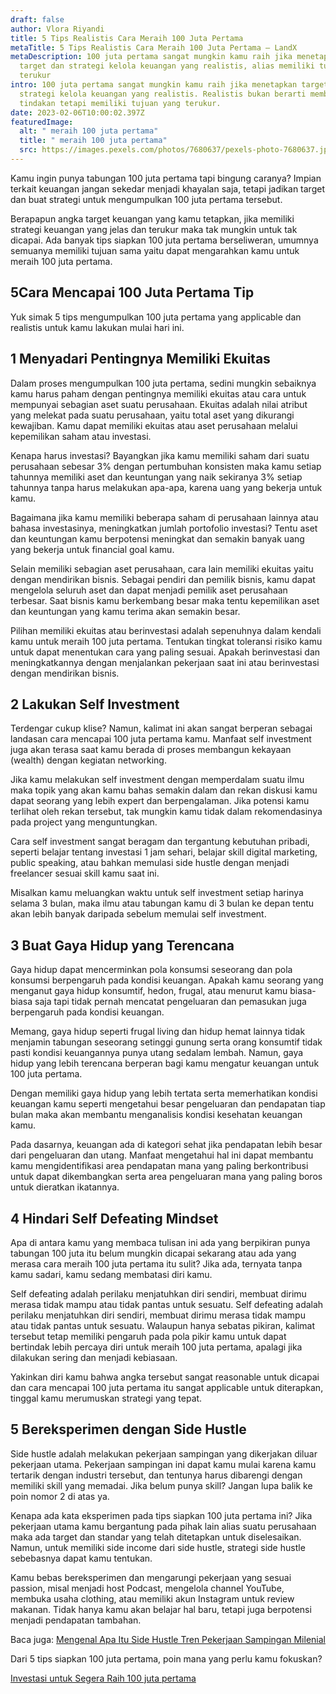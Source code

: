```yaml
---
draft: false
author: Vlora Riyandi
title: 5 Tips Realistis Cara Meraih 100 Juta Pertama
metaTitle: 5 Tips Realistis Cara Meraih 100 Juta Pertama – LandX
metaDescription: 100 juta pertama sangat mungkin kamu raih jika menetapkan
  target dan strategi kelola keuangan yang realistis, alias memiliki tujuan yang
  terukur
intro: 100 juta pertama sangat mungkin kamu raih jika menetapkan target dan
  strategi kelola keuangan yang realistis. Realistis bukan berarti membatasi
  tindakan tetapi memiliki tujuan yang terukur.
date: 2023-02-06T10:00:02.397Z
featuredImage:
  alt: " meraih 100 juta pertama"
  title: " meraih 100 juta pertama"
  src: https://images.pexels.com/photos/7680637/pexels-photo-7680637.jpeg?auto=compress&cs=tinysrgb&w=1260&h=750&dpr=2
---
```

Kamu ingin punya tabungan 100 juta pertama tapi bingung caranya? Impian terkait keuangan jangan sekedar menjadi khayalan saja, tetapi jadikan target dan buat strategi untuk mengumpulkan 100 juta pertama tersebut.

Berapapun angka target keuangan yang kamu tetapkan, jika memiliki strategi keuangan yang jelas dan terukur maka tak mungkin untuk tak dicapai. Ada banyak tips siapkan 100 juta pertama berseliweran, umumnya semuanya memiliki tujuan sama yaitu dapat mengarahkan kamu untuk meraih 100 juta pertama.

## 5Cara Mencapai 100 Juta Pertama Tip

Yuk simak 5 tips mengumpulkan 100 juta pertama yang applicable dan realistis untuk kamu lakukan mulai hari ini.

## 1 Menyadari Pentingnya Memiliki Ekuitas

Dalam proses mengumpulkan 100 juta pertama, sedini mungkin sebaiknya kamu harus paham dengan pentingnya memiliki ekuitas atau cara untuk mempunyai sebagian aset suatu perusahaan. Ekuitas adalah nilai atribut yang melekat pada suatu perusahaan, yaitu total aset yang dikurangi kewajiban. Kamu dapat memiliki ekuitas atau aset perusahaan melalui kepemilikan saham atau investasi.

Kenapa harus investasi? Bayangkan jika kamu memiliki saham dari suatu perusahaan sebesar 3% dengan pertumbuhan konsisten maka kamu setiap tahunnya memiliki aset dan keuntungan yang naik sekiranya 3% setiap tahunnya tanpa harus melakukan apa-apa, karena uang yang bekerja untuk kamu. 

Bagaimana jika kamu memiliki beberapa saham di perusahaan lainnya atau bahasa investasinya, meningkatkan jumlah portofolio investasi? Tentu aset dan keuntungan kamu berpotensi meningkat dan semakin banyak uang yang bekerja untuk financial goal kamu.

Selain memiliki sebagian aset perusahaan, cara lain memiliki ekuitas yaitu dengan mendirikan bisnis. Sebagai pendiri dan pemilik bisnis, kamu dapat mengelola seluruh aset dan dapat menjadi pemilik aset perusahaan terbesar. Saat bisnis kamu berkembang besar maka tentu kepemilikan aset dan keuntungan yang kamu terima akan semakin besar. 

Pilihan memiliki ekuitas atau berinvestasi adalah sepenuhnya dalam kendali kamu untuk meraih 100 juta pertama. Tentukan tingkat toleransi risiko kamu untuk dapat menentukan cara yang paling sesuai. Apakah berinvestasi dan meningkatkannya dengan menjalankan pekerjaan saat ini atau berinvestasi dengan mendirikan bisnis.

## 2 Lakukan Self Investment

Terdengar cukup klise? Namun, kalimat ini akan sangat berperan sebagai landasan cara mencapai 100 juta pertama kamu. Manfaat self investment juga akan terasa saat kamu berada di proses membangun kekayaan (wealth) dengan kegiatan networking. 

Jika kamu melakukan self investment dengan memperdalam suatu ilmu maka topik yang akan kamu bahas semakin dalam dan rekan diskusi kamu dapat seorang yang lebih expert dan berpengalaman. Jika potensi kamu terlihat oleh rekan tersebut, tak mungkin kamu tidak dalam rekomendasinya pada project yang menguntungkan.

Cara self investment sangat beragam dan tergantung kebutuhan pribadi, seperti belajar tentang investasi 1 jam sehari, belajar skill digital marketing, public speaking, atau bahkan memulasi side hustle dengan menjadi freelancer sesuai skill kamu saat ini.

Misalkan kamu meluangkan waktu untuk self investment setiap harinya selama 3 bulan, maka ilmu atau tabungan kamu di 3 bulan ke depan tentu akan lebih banyak daripada sebelum memulai self investment.

## 3 Buat Gaya Hidup yang Terencana

Gaya hidup dapat mencerminkan pola konsumsi seseorang dan pola konsumsi berpengaruh pada kondisi keuangan. Apakah kamu seorang yang menganut gaya hidup konsumtif, hedon, frugal, atau menurut kamu biasa-biasa saja tapi tidak pernah mencatat pengeluaran dan pemasukan juga berpengaruh pada kondisi keuangan.

Memang, gaya hidup seperti frugal living dan hidup hemat lainnya tidak menjamin tabungan seseorang setinggi gunung serta orang konsumtif tidak pasti kondisi keuangannya punya utang sedalam lembah. Namun, gaya hidup yang lebih terencana berperan bagi kamu mengatur keuangan untuk 100 juta pertama.

Dengan memiliki gaya hidup yang lebih tertata serta memerhatikan kondisi keuangan kamu seperti mengetahui besar pengeluaran dan pendapatan tiap bulan maka akan membantu menganalisis kondisi kesehatan keuangan kamu. 

Pada dasarnya, keuangan ada di kategori sehat jika pendapatan lebih besar dari pengeluaran dan utang. Manfaat mengetahui hal ini dapat membantu kamu mengidentifikasi area pendapatan mana yang paling berkontribusi untuk dapat dikembangkan serta area pengeluaran mana yang paling boros untuk dieratkan ikatannya.

## 4 Hindari Self Defeating Mindset

Apa di antara kamu yang membaca tulisan ini ada yang berpikiran punya tabungan 100 juta itu belum mungkin dicapai sekarang atau ada yang merasa cara meraih 100 juta pertama itu sulit? Jika ada, ternyata tanpa kamu sadari, kamu sedang membatasi diri kamu. 

Self defeating adalah perilaku menjatuhkan diri sendiri, membuat dirimu merasa tidak mampu atau tidak pantas untuk sesuatu. Self defeating adalah perilaku menjatuhkan diri sendiri, membuat dirimu merasa tidak mampu atau tidak pantas untuk sesuatu. Walaupun hanya sebatas pikiran, kalimat tersebut tetap memiliki pengaruh pada pola pikir kamu untuk dapat bertindak lebih percaya diri untuk meraih 100 juta pertama, apalagi jika dilakukan sering dan menjadi kebiasaan. 

Yakinkan diri kamu bahwa angka tersebut sangat reasonable untuk dicapai dan cara mencapai 100 juta pertama itu sangat applicable untuk diterapkan, tinggal kamu merumuskan strategi yang tepat.

## 5 Bereksperimen dengan Side Hustle

Side hustle adalah melakukan pekerjaan sampingan yang dikerjakan diluar pekerjaan utama. Pekerjaan sampingan ini dapat kamu mulai karena kamu tertarik dengan industri tersebut, dan tentunya harus dibarengi dengan memiliki skill yang memadai. Jika belum punya skill? Jangan lupa balik ke poin nomor 2 di atas ya.

Kenapa ada kata eksperimen pada tips siapkan 100 juta pertama ini? Jika pekerjaan utama kamu bergantung pada pihak lain alias suatu perusahaan maka ada target dan standar yang telah ditetapkan untuk diselesaikan. Namun, untuk memiliki side income dari side hustle, strategi side hustle sebebasnya dapat kamu tentukan.

Kamu bebas bereksperimen dan mengarungi pekerjaan yang sesuai passion, misal menjadi host Podcast, mengelola channel YouTube, membuka usaha clothing, atau memiliki akun Instagram untuk review makanan. Tidak hanya kamu akan belajar hal baru, tetapi juga berpotensi menjadi pendapatan tambahan.

Baca juga: [Mengenal Apa Itu Side Hustle Tren Pekerjaan Sampingan Milenial](https://landx.id/blog/mengenal-apa-itu-side-hustle-tren-pekerjaan-sampingan-milenial/)

Dari 5 tips siapkan 100 juta pertama, poin mana yang perlu kamu fokuskan? 

[Investasi untuk Segera Raih 100 juta pertama ](https://app.landx.id/?utm_source=Organic+Page&utm_medium=Content+Blog&utm_campaign=BlogLandX&utm_id=Blog)